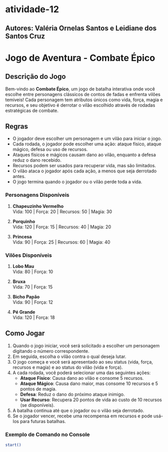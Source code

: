 # atividade-12

## Autores: Valéria Ornelas Santos e Leidiane dos Santos Cruz

# Jogo de Aventura - Combate Épico

## Descrição do Jogo

Bem-vindo ao **Combate Épico**, um jogo de batalha interativa onde você escolhe entre personagens clássicos de contos de fadas e enfrenta vilões temíveis! Cada personagem tem atributos únicos como vida, força, magia e recursos, e seu objetivo é derrotar o vilão escolhido através de rodadas estratégicas de combate.

## Regras

- O jogador deve escolher um personagem e um vilão para iniciar o jogo.
- Cada rodada, o jogador pode escolher uma ação: ataque físico, ataque mágico, defesa ou uso de recursos.
- Ataques físicos e mágicos causam dano ao vilão, enquanto a defesa reduz o dano recebido.
- Recursos podem ser usados para recuperar vida, mas são limitados.
- O vilão ataca o jogador após cada ação, a menos que seja derrotado antes.
- O jogo termina quando o jogador ou o vilão perde toda a vida.

### Personagens Disponíveis

1. **Chapeuzinho Vermelho**  
   Vida: 100 | Força: 20 | Recursos: 50 | Magia: 30

2. **Porquinho**  
   Vida: 120 | Força: 15 | Recursos: 40 | Magia: 20

3. **Princesa**  
   Vida: 90 | Força: 25 | Recursos: 60 | Magia: 40

### Vilões Disponíveis

1. **Lobo Mau**  
   Vida: 80 | Força: 10

2. **Bruxa**  
   Vida: 70 | Força: 15

3. **Bicho Papão**  
   Vida: 90 | Força: 12

4. **Pé Grande**  
   Vida: 120 | Força: 18

## Como Jogar

1. Quando o jogo iniciar, você será solicitado a escolher um personagem digitando o número correspondente.
2. Em seguida, escolha o vilão contra o qual deseja lutar.
3. O jogo começa e você será apresentado ao seu status (vida, força, recursos e magia) e ao status do vilão (vida e força).
4. A cada rodada, você poderá selecionar uma das seguintes ações:
    - **Ataque Físico**: Causa dano ao vilão e consome 5 recursos.
    - **Ataque Mágico**: Causa dano maior, mas consome 10 recursos e 5 pontos de magia.
    - **Defesa**: Reduz o dano do próximo ataque inimigo.
    - **Usar Recurso**: Recupera 20 pontos de vida ao custo de 10 recursos (se disponíveis).
5. A batalha continua até que o jogador ou o vilão seja derrotado.
6. Se o jogador vencer, recebe uma recompensa em recursos e pode usá-los para futuras batalhas.


### Exemplo de Comando no Console
```bash
start()
